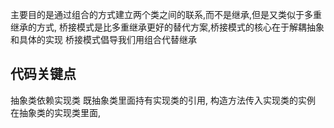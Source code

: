 主要目的是通过组合的方式建立两个类之间的联系,而不是继承,但是又类似于多重继承的方式,
桥接模式是比多重继承更好的替代方案,桥接模式的核心在于解耦抽象和具体的实现
桥接模式倡导我们用组合代替继承
## 代码关键点
抽象类依赖实现类  既抽象类里面持有实现类的引用, 构造方法传入实现类的实例
在抽象类的实现类里面, 